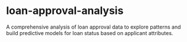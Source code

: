 # loan-approval-analysis
 A comprehensive analysis of loan approval data to explore patterns and build predictive models for loan status based on applicant attributes.
